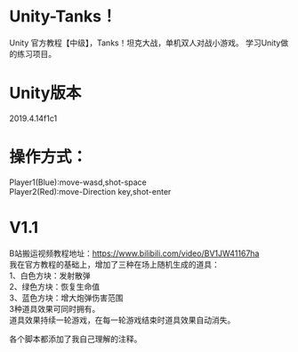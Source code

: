 # Unity-Tanks！
Unity 官方教程【中级】，Tanks！坦克大战，单机双人对战小游戏。
学习Unity做的练习项目。

# Unity版本
2019.4.14f1c1

# 操作方式：
Player1(Blue):move-wasd,shot-space  
Player2(Red):move-Direction key,shot-enter

# V1.1
B站搬运视频教程地址：https://www.bilibili.com/video/BV1JW41167ha  
我在官方教程的基础上，增加了三种在场上随机生成的道具：  
1、白色方块：发射散弹  
2、绿色方块：恢复生命值  
3、蓝色方块：增大炮弹伤害范围  
3种道具效果可同时拥有。  
道具效果持续一轮游戏，在每一轮游戏结束时道具效果自动消失。  

各个脚本都添加了我自己理解的注释。
